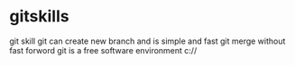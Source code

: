 # gitskills
git skill
git can create new branch and is simple and fast
git merge without fast forword 
git is a free software
environment c://